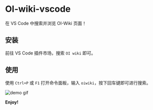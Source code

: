 # OI-wiki-vscode

在 VS Code 中搜索并浏览 OI-Wiki 页面！

## 安装

前往 VS Code 插件市场，搜索 `OI wiki` 即可。

## 使用

使用 `Ctrl+P` 或 `F1` 打开命令面板，输入 `oiwiki`，按下回车键即可进行搜索。

![demo gif](https://github.com/Enter-tainer/OI-wiki-vscode/blob/master/asset/demo.gif)

**Enjoy!**

